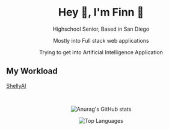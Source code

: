 <h1 align='center'> Hey 👋, I'm Finn 🦈 </h1>
<p align='center'> Highschool Senior, Based in San Diego </p>
<p align='center'> Mostly into Full stack web applications </p>
<p align='center'> Trying to get into Artificial Intelligence Application</p>

<h2 align='left'> My Workload</h2>
<p align='left'> <a href="https://github.com/F1nnC/Shelly-AI">ShellyAI</a> </p>

<br>

<p align='center'>
      <img src="https://github-readme-stats.vercel.app/api?username=F1nnC&show_icons=true&theme=transparent&title_color=#539BF5&text_color=#768390" alt="Anurag's GitHub stats">
</p>

<p align='center'>
  <img src="https://github-readme-stats.vercel.app/api/top-langs/?username=F1nnC&hide_progress=true&theme=transparent" alt="Top Languages">
</p>

<br>
